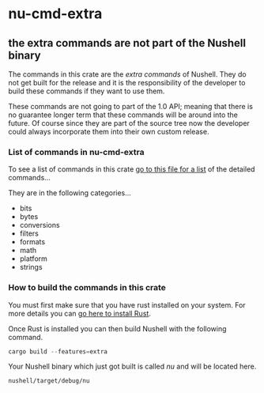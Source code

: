 # nu-cmd-extra

## the extra commands are not part of the Nushell binary

The commands in this crate are the *extra commands* of Nushell.  They do not
get built for the release and it is the responsibility of the developer to
build these commands if they want to use them.

These commands are not going to part of the 1.0 API; meaning that there
is no guarantee longer term that these commands will be around into the future.
Of course since they are part of the source tree now the developer could always
incorporate them into their own custom release.

### List of commands in nu-cmd-extra

To see a list of commands in this crate [go to this file for a list](https://github.com/nushell/nushell/blob/main/crates/nu-cmd-extra/src/extra/mod.rs) of
the detailed commands...

They are in the following categories...

* bits
* bytes
* conversions
* filters
* formats
* math
* platform
* strings

### How to build the commands in this crate

You must first make sure that you have rust installed on your system.  For
more details you can [go here to install Rust](https://rustup.rs/).

Once Rust is installed you can then build Nushell with the following command.

```rust
cargo build --features=extra
```

Your Nushell binary which just got built is called *nu* and will be located here.

```
nushell/target/debug/nu
```
